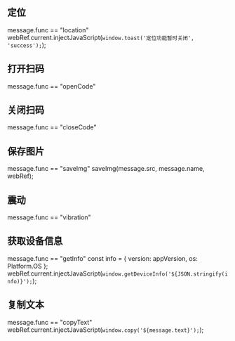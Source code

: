 ## 定位

message.func == "location"
webRef.current.injectJavaScript(`window.toast('定位功能暂时关闭', 'success');`);

## 打开扫码

message.func == "openCode"

## 关闭扫码

message.func == "closeCode"

## 保存图片

message.func == "saveImg"
saveImg(message.src, message.name, webRef);

## 震动

message.func == "vibration"

## 获取设备信息

message.func == "getInfo"
const info = { version: appVersion, os: Platform.OS };
webRef.current.injectJavaScript(`window.getDeviceInfo('${JSON.stringify(info)}');`);

## 复制文本

message.func == "copyText"
webRef.current.injectJavaScript(`window.copy('${message.text}');`);